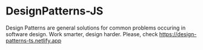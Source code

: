 # DesignPatterns-JS
Design Patterns are general solutions for common problems occuring in software design. 
Work smarter, design harder.
 Please, check https://design-patterns-ts.netlify.app
